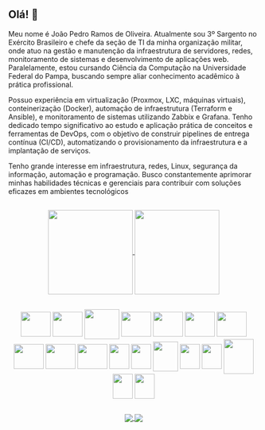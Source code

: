 

<!--
**joao-pedro-rdo/joao-pedro-rdo** is a ✨ _special_ ✨ repository because its `README.md` (this file) appears on your GitHub profile.

Here are some ideas to get you started:

- 🔭 I’m currently working on ...
- 🌱 I’m currently learning ...
- 👯 I’m looking to collaborate on ...
- 🤔 I’m looking for help with ...
- 💬 Ask me about ...
- 📫 How to reach me: ...
- 😄 Pronouns: ...
- ⚡ Fun fact: ...
-->

<!--
**![Anurag's GitHub stats](https://github-readme-stats.vercel.app/api?username=joao-pedro-rdo&s&icons=true&theme=transparent&rank_icon=github)

![Top Langs](https://github-readme-stats.vercel.app/api/top-langs/?username=joao-pedro-rdo&layout=compact&theme=transparent)


-->
<div>






## Olá!  👋
Meu nome é João Pedro Ramos de Oliveira. Atualmente sou 3º Sargento no Exército Brasileiro e chefe da seção de TI da minha organização militar, onde atuo na gestão e manutenção da infraestrutura de servidores, redes, monitoramento de sistemas e desenvolvimento de aplicações web. Paralelamente, estou cursando Ciência da Computação na Universidade Federal do Pampa, buscando sempre aliar conhecimento acadêmico à prática profissional.

Possuo experiência em virtualização (Proxmox, LXC, máquinas virtuais), conteinerização (Docker), automação de infraestrutura (Terraform e Ansible), e monitoramento de sistemas utilizando Zabbix e Grafana. Tenho dedicado tempo significativo ao estudo e aplicação prática de conceitos e ferramentas de DevOps, com o objetivo de construir pipelines de entrega contínua (CI/CD), automatizando o provisionamento da infraestrutura e a implantação de serviços.

Tenho grande interesse em infraestrutura, redes, Linux, segurança da informação, automação e programação. Busco constantemente aprimorar minhas habilidades técnicas e gerenciais para contribuir com soluções eficazes em ambientes tecnológicos
</div>

##
<div align="center">
<a href="https://github.com/joao-pedro-rdo/github-readme-stats">
  <img height="170"" align="center" src="https://github-readme-stats.vercel.app/api?username=joao-pedro-rdo&s&icons=true&theme=transparent&rank_icon=github" />
</a>
<a href="href="https://github.com/joao-pedro-rdo/github-readme-stats">
  <img align="center" height="170" src="https://github-readme-stats.vercel.app/api/top-langs/?username=joao-pedro-rdo&layout=compact&theme=transparent" />
</a>
</div>

##
<!-- Icones de linguagem-->
<div align="center">
  <img align="center" height="50" width="60" src="https://cdn.jsdelivr.net/gh/devicons/devicon@latest/icons/c/c-original.svg" />
  <img align="center" height="50" width="60" src="https://cdn.jsdelivr.net/gh/devicons/devicon@latest/icons/cplusplus/cplusplus-original.svg" />
  <img  align="center" height="60" width="70" src="https://cdn.jsdelivr.net/gh/devicons/devicon@latest/icons/php/php-original.svg" />
  <img  align="center" height="50" width="60" src="https://cdn.jsdelivr.net/gh/devicons/devicon@latest/icons/html5/html5-original.svg" />
  <img align="center" height="50" width="60" src="https://cdn.jsdelivr.net/gh/devicons/devicon@latest/icons/python/python-original.svg" />
  <img align="center" height="50" width="60" src="https://cdn.jsdelivr.net/gh/devicons/devicon@latest/icons/streamlit/streamlit-original.svg" />

  <img align="center" height="50" width="60" src="https://cdn.jsdelivr.net/gh/devicons/devicon@latest/icons/sqlalchemy/sqlalchemy-original.svg" />
  <img align="center" height="50" width="60" src="https://cdn.jsdelivr.net/gh/devicons/devicon@latest/icons/mysql/mysql-original.svg" />
  <img align="center" height="50" width="60"  src="https://cdn.jsdelivr.net/gh/devicons/devicon@latest/icons/postgresql/postgresql-original.svg" />
  <img align="center" height="50" width="60" src="https://cdn.jsdelivr.net/gh/devicons/devicon@latest/icons/bash/bash-original.svg" />

  <img align="center" height="50" width="40" src = "https://avatars.githubusercontent.com/u/2678585?s=200&v=4"/>

   <img align="center" height="50" width="40" src =  "https://www.svgrepo.com/show/452192/docker.svg"/>  
  <img align="center" height="60" width="50" src ="https://www.svgrepo.com/show/373429/ansible.svg"/>
  <img align="center" height="50" width="40" src ="https://www.svgrepo.com/show/354447/terraform-icon.svg"/>

 <img align="center" height="50" width="40" src = "https://www.svgrepo.com/show/448228/grafana.svg"/>
 <img align="center" height="70" width="60" src ="https://adminguide.ru/wp-content/uploads/2018/05/post-logo_Zabbix.png"/>
 <img align="center" height="50" width="40" src="https://cdn.jsdelivr.net/gh/devicons/devicon@latest/icons/githubactions/githubactions-original.svg" />
 <img align="center" height="50" width="40" src="https://cdn.jsdelivr.net/gh/devicons/devicon@latest/icons/linux/linux-plain.svg" />
          
          
          
 
  

</div>

##

<!-- Icones de contato-->
<div align="center">
  <a href="https://www.linkedin.com/in/joaopedrordeo/">
    <img align="center" src ="https://img.shields.io/badge/LinkedIn-0077B5?style=for-the-badge&logo=linkedin&logoColor=white"/>
 </a>
  <a href="https://criarmeulink.com.br/u/1721335292">
    <img align="center" src ="https://img.shields.io/badge/Gmail-D14836?style=for-the-badge&logo=gmail&logoColor=white"/>
  </a>
 
</div>
